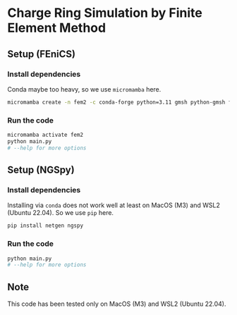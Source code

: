 # Charge Ring Simulation by Finite Element Method

## Setup (FEniCS)

### Install dependencies

Conda maybe too heavy, so we use `micromamba` here.

```sh
micromamba create -n fem2 -c conda-forge python=3.11 gmsh python-gmsh fenics-dolfinx adios4dolfinx numpy scipy matplotlib -y
```

### Run the code

```sh
micromamba activate fem2
python main.py
# --help for more options
```

<!-- 
## Run using GPU

FEniCSx managed by conda does not support GPU acceleration. You need to build FEniCSx from source with GPU support. The easiest way is to use Docker.

To check if your GPU is visible to Docker, run the command below. You should see your GPU details if everything is set up correctly.

```sh
docker run --rm --gpus all nvidia/cuda:12.0.0-base-ubuntu22.04 nvidia-smi
```

Then pull the Docker image with FEniCSx and GPU support.

```sh
docker pull dolfinx/dolfinx:stable
```

Run the Docker container with GPU support and mount the repository root directory to `/root/shared` in the container.

```sh
docker run -it --rm --gpus all -v "$(pwd)":/root/shared dolfinx/dolfinx:stable bash
```

**Inside the Docker container:**

```sh
cd /root/shared
# Install additional dependencies
pip install scipy adios4dolfinx
mpiexec -n 1 python main.py --petsc-args -vec_type cuda -mat_type aijcusparse
```
-->

## Setup (NGSpy)

### Install dependencies

Installing via `conda` does not work well at least on MacOS (M3) and WSL2 (Ubuntu 22.04). So we use `pip` here.

```sh
pip install netgen ngspy
```

### Run the code

```sh
python main.py
# --help for more options
```

## Note

This code has been tested only on MacOS (M3) and WSL2 (Ubuntu 22.04).